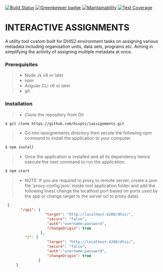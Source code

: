 [![Build Status](https://travis-ci.org/interactive-apps/iassignments.svg?branch=master)](https://travis-ci.org/interactive-apps/iassignments)
[![Greenkeeper badge](https://badges.greenkeeper.io/interactive-apps/iassignments.svg)](https://greenkeeper.io/)  [![Maintainability](https://api.codeclimate.com/v1/badges/a99a88d28ad37a79dbf6/maintainability)](https://codeclimate.com/github/interactive-apps/iassignments/maintainability)  [![Test Coverage](https://api.codeclimate.com/v1/badges/a99a88d28ad37a79dbf6/test_coverage)](https://codeclimate.com/github/interactive-apps/iassignments/test_coverage)

# INTERACTIVE ASSIGNMENTS

A utility tool custom built for DHIS2 environment tasks on assigning various metadata including organisation units, data sets, programs etc. Aiming in simplifying the activity of assigning multiple metadata at once.   

### Prerequisites
>- Node Js v8 or later
>- npm
>- Angular CLI v6 or later
>- git

### Installation

> * Clone the repository from Git
```bash
$ git clone https://github.com/hisptz/iassignments.git
```
> * Go into iassignements directory then xecute the following npm command to install the application to your computer.
```bash
$ npm install
```
> * Once the application is installed and all its dependency hence execute the next command to run the application. 
```bash
$ npm start
```
> * NOTE: If you are required to proxy to remote server, create a json file 'proxy-config.json' inside root application folder and add the following lines( change the localhost port based on ports used by the app or change target to the server url to proxy data).
```json
 {
       "/api": {
                  "target": "http://localhost:4200/dhis/",
                   "secure": "false",
                   "auth":"username:password",
                   "changeOrigin": true
                },
         "/": {
                   "target": "http://localhost:4200/dhis/",
                   "secure": "false",
                   "auth":"username:password",
                   "changeOrigin": true
               }
     }
```
